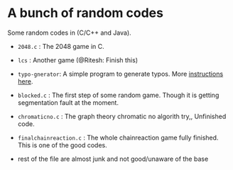 # A bunch of random codes

Some random codes in (C/C++ and Java). 

* `2048.c` : The 2048 game in C.
* `lcs` : Another game (@Ritesh: Finish this)
* `typo-gnerator`: A simple program to generate typos.  More [instructions here](./typo_generator/instructions.md).
* `blocked.c` : The first step of some random game. Though it is getting segmentation fault at the moment.
* `chromaticno.c` : The graph theory chromatic no algorith try,, Unfinished code.
* `finalchainreaction.c` : The whole chainreaction game fully finished. This is one of the good codes.

* rest of the file are almost junk and not good/unaware of the base

